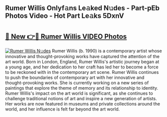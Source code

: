 ## Rumer Willis Onlyf𝚊ns Le𝚊ked N𝚞des - Part-pEb Photos Video - Hot Part Le𝚊ks 5DxnV

# <h2><a href="http://ac37765.deff.icu/?id=Rumer+Willis">🔗 New 👉🔴 Rumer Willis VIDEO Photos</a></h2>

[![Rumer Willis N𝚞des](https://i.imgur.com/rIISA9y.gif)](http://ac37765.deff.icu/?id=Rumer+Willis)
Rumer Willis (b. 1990) is a contemporary artist whose innovative and thought-provoking works have captured the attention of the art world. Born in London, England, Rumer Willis's artistic journey began at a young age, and her dedication to her craft has led her to become a force to be reckoned with in the contemporary art scene. Rumer Willis continues to push the boundaries of contemporary art with her innovative and thought-provoking works. She is currently working on a new series of paintings that explore the theme of memory and its relationship to identity. Rumer Willis's impact on the art world is significant, as she continues to challenge traditional notions of art and inspire a new generation of artists. Her works are now featured in museums and private collections around the world, and her influence is felt far beyond the art world.

